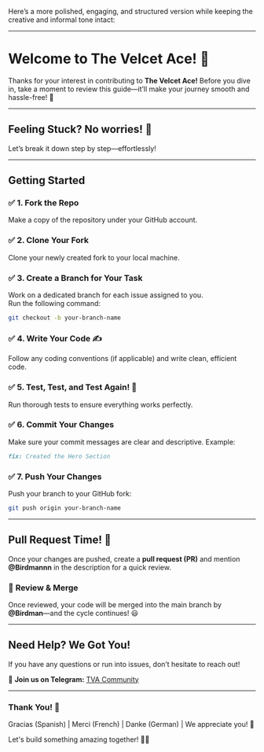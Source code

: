 Here’s a more polished, engaging, and structured version while keeping the creative and informal tone intact:  

---

# **Welcome to The Velcet Ace! 🎉**  

Thanks for your interest in contributing to **The Velcet Ace!** Before you dive in, take a moment to review this guide—it’ll make your journey smooth and hassle-free! 🚀  

---

## **Feeling Stuck? No worries! 🤔**  
Let’s break it down step by step—effortlessly!  

---

## **Getting Started**  

### ✅ **1. Fork the Repo**  
Make a copy of the repository under your GitHub account.  

### ✅ **2. Clone Your Fork**  
Clone your newly created fork to your local machine.  

### ✅ **3. Create a Branch for Your Task**  
Work on a dedicated branch for each issue assigned to you.  
Run the following command:  
```bash
git checkout -b your-branch-name
```  

### ✅ **4. Write Your Code ✍️**  
Follow any coding conventions (if applicable) and write clean, efficient code.  

### ✅ **5. Test, Test, and Test Again! 🧪**  
Run thorough tests to ensure everything works perfectly.  

### ✅ **6. Commit Your Changes**  
Make sure your commit messages are clear and descriptive. Example:  
```markdown
fix: Created the Hero Section
```  

### ✅ **7. Push Your Changes**  
Push your branch to your GitHub fork:  
```bash
git push origin your-branch-name
```  

---

## **Pull Request Time! 🚀**  

Once your changes are pushed, create a **pull request (PR)** and mention **@Birdmannn** in the description for a quick review.  

### 👀 **Review & Merge**  
Once reviewed, your code will be merged into the main branch by **@Birdman**—and the cycle continues! 😃  

---

## **Need Help? We Got You!**  
If you have any questions or run into issues, don’t hesitate to reach out!  

📢 **Join us on Telegram:** [TVA Community](https://t.me/+tqBpITsr5mllZDQ0)  

---

### **Thank You!** 🎉  
Gracias (Spanish) | Merci (French) | Danke (German) | We appreciate you! 💙  

Let's build something amazing together! 🚀✨
